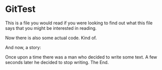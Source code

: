 # GitTest

This is a file you would read if you were looking to find out what this file says that you might be interested in reading.

Now there is also some actual code. Kind of.

And now, a story:

Once upon a time there was a man who decided to write some text. A few seconds later he decided to stop writing. The End.
